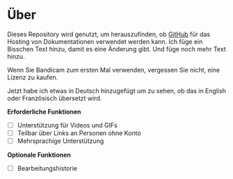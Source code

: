 # Über

Dieses Repository wird genutzt, um herauszufinden, ob [GitHub](https://github.com) für das Hosting von Dokumentationen verwendet werden kann. Ich füge ein Bisschen Text hinzu, damit es eine Änderung gibt. Und füge noch mehr Text hinzu.

Wenn Sie Bandicam zum ersten Mal verwenden, vergessen Sie nicht, eine Lizenz zu kaufen.

Jetzt habe ich etwas in Deutsch hinzugefügt um zu sehen, ob das in English oder Französisch übersetzt wird.

**Erforderliche Funktionen**

- [ ] Unterstützung für Videos und GIFs
- [ ] Teilbar über Links an Personen ohne Konto
- [ ] Mehrsprachige Unterstützung

**Optionale Funktionen**

- [ ] Bearbeitungshistorie